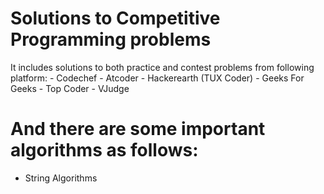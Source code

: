 # Solutions to Competitive Programming problems
  It includes solutions to both practice and contest problems from following platform:
    - Codechef
    - Atcoder
    - Hackerearth (TUX Coder)
    - Geeks For Geeks
    - Top Coder
    - VJudge
# And there are some important algorithms as follows:
 - String Algorithms
